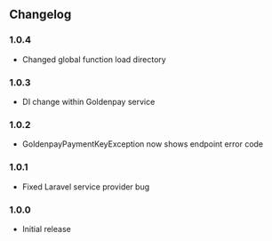 ## Changelog

### 1.0.4
- Changed global function load directory

### 1.0.3
- DI change within Goldenpay service

### 1.0.2
- GoldenpayPaymentKeyException now shows endpoint error code

### 1.0.1
- Fixed Laravel service provider bug

### 1.0.0
- Initial release
